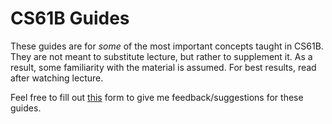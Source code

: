 # CS61B Guides
These guides are for _some_ of the most important concepts taught in CS61B. They are not meant to substitute lecture, but rather to supplement it. 
As a result, some familiarity with the material is assumed. For best results, read after watching lecture. 

Feel free to fill out [this](https://forms.gle/xJuSywsMHS6Lz1TT9) form to give me feedback/suggestions for these guides.
